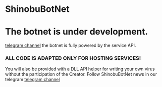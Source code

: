 # ShinobuBotNet

#  The botnet is under development.
[telegram channel](https://t.me/ShinobuBotNet)
the botnet is fully powered by the service API.
### ALL CODE IS ADAPTED ONLY FOR HOSTING SERVICES!
You will also be provided with a DLL API helper for writing your own virus without the participation of the Creator.
Follow ShinobuBotNet news in our telegram [telegram channel](https://t.me/ShinobuBotNet)
